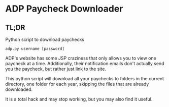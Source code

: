 # ADP Paycheck Downloader

## TL;DR

Python script to download paychecks

```
adp.py username [password]
```

ADP's website has some JSP craziness that only allows you to view one paycheck
at a time. Additionally, their notification emails don't actually send you the
paycheck, but rather just link to the site.

This python script will download all your paychecks to folders in the current
directory, one folder for each year, skipping the files that are already
downloaded.

It is a total hack and may stop working, but you may also find it useful.
